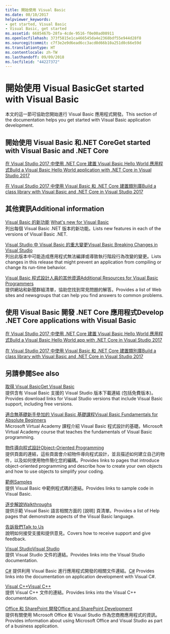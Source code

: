 ```yaml
---
title: 開始使用 Visual Basic
ms.date: 08/10/2017
helpviewer_keywords:
- get started, Visual Basic
- Visual Basic, get started
ms.assetid: 6685467b-28fa-4cde-9516-f0e00ad08911
ms.openlocfilehash: 373f5815e1ca466545da4e2368bdf55e944d28f8
ms.sourcegitcommit: c7f3e2e9d6ead6cc3acd0d66b10a251d0c66e59d
ms.translationtype: HT
ms.contentlocale: zh-TW
ms.lasthandoff: 09/09/2018
ms.locfileid: "44227372"
---
```

# <a name="get-started-with-visual-basic"></a><span data-ttu-id="9aa8b-102">開始使用 Visual Basic</span><span class="sxs-lookup"><span data-stu-id="9aa8b-102">Get started with Visual Basic</span></span>
<span data-ttu-id="9aa8b-103">本文的這一節可協助您開始進行 Visual Basic 應用程式開發。</span><span class="sxs-lookup"><span data-stu-id="9aa8b-103">This section of the documentation helps you get started with Visual Basic application development.</span></span>  
  
## <a name="get-started-with-visual-basic-and-net-core"></a><span data-ttu-id="9aa8b-104">開始使用 Visual Basic 和.NET Core</span><span class="sxs-lookup"><span data-stu-id="9aa8b-104">Get started with Visual Basic and .NET Core</span></span>

[<span data-ttu-id="9aa8b-105">在 Visual Studio 2017 中使用 .NET Core 建置 Visual Basic Hello World 應用程式</span><span class="sxs-lookup"><span data-stu-id="9aa8b-105">Build a Visual Basic Hello World application with .NET Core in Visual Studio 2017</span></span>](../../core/tutorials/vb-with-visual-studio.md)

[<span data-ttu-id="9aa8b-106">在 Visual Studio 2017 中使用 Visual Basic 和 .NET Core 建置類別庫</span><span class="sxs-lookup"><span data-stu-id="9aa8b-106">Build a class library with Visual Basic and .NET Core in Visual Studio 2017</span></span>](../../core/tutorials/vb-library-with-visual-studio.md)  

## <a name="additional-information"></a><span data-ttu-id="9aa8b-107">其他資訊</span><span class="sxs-lookup"><span data-stu-id="9aa8b-107">Additional information</span></span>

<span data-ttu-id="9aa8b-108">[Visual Basic 的新功能](whats-new.md) </span><span class="sxs-lookup"><span data-stu-id="9aa8b-108">[What's new for Visual Basic](whats-new.md) </span></span>  
<span data-ttu-id="9aa8b-109">列出每個 Visual Basic .NET 版本的新功能。</span><span class="sxs-lookup"><span data-stu-id="9aa8b-109">Lists new features in each of the versions of Visual Basic .NET.</span></span>

[<span data-ttu-id="9aa8b-110">Visual Studio 中 Visual Basic 的重大變更</span><span class="sxs-lookup"><span data-stu-id="9aa8b-110">Visual Basic Breaking Changes in Visual Studio</span></span>](breaking-changes-in-visual-studio.md)  
<span data-ttu-id="9aa8b-111">列出此版本中可能造成應用程式無法編譯或導致執行階段行為改變的變更。</span><span class="sxs-lookup"><span data-stu-id="9aa8b-111">Lists changes in this release that might prevent an application from compiling or change its run-time behavior.</span></span>  
  
[<span data-ttu-id="9aa8b-112">Visual Basic 程式設計人員的其他資源</span><span class="sxs-lookup"><span data-stu-id="9aa8b-112">Additional Resources for Visual Basic Programmers</span></span>](additional-resources.md)  
<span data-ttu-id="9aa8b-113">提供網站和新聞群組清單，協助您找到常見問題的解答。</span><span class="sxs-lookup"><span data-stu-id="9aa8b-113">Provides a list of Web sites and newsgroups that can help you find answers to common problems.</span></span>  

## <a name="develop-net-core-applications-with-visual-basic"></a><span data-ttu-id="9aa8b-114">使用 Visual Basic 開發 .NET Core 應用程式</span><span class="sxs-lookup"><span data-stu-id="9aa8b-114">Develop .NET Core applications with Visual Basic</span></span>

[<span data-ttu-id="9aa8b-115">在 Visual Studio 2017 中使用 .NET Core 建置 Visual Basic Hello World 應用程式</span><span class="sxs-lookup"><span data-stu-id="9aa8b-115">Build a Visual Basic Hello World app with .NET Core in Visual Studio 2017</span></span>](../../core/tutorials/vb-with-visual-studio.md) 

[<span data-ttu-id="9aa8b-116">在 Visual Studio 2017 中使用 Visual Basic 和 .NET Core 建置類別庫</span><span class="sxs-lookup"><span data-stu-id="9aa8b-116">Build a class library with Visual Basic and .NET Core in Visual Studio 2017</span></span>](../../core/tutorials/vb-library-with-visual-studio.md) 

## <a name="see-also"></a><span data-ttu-id="9aa8b-117">另請參閱</span><span class="sxs-lookup"><span data-stu-id="9aa8b-117">See also</span></span>
 [<span data-ttu-id="9aa8b-118">取得 Visual Basic</span><span class="sxs-lookup"><span data-stu-id="9aa8b-118">Get Visual Basic</span></span>](https://aka.ms/vsdownload?utm_source=mscom&utm_campaign=msdocs)  
 <span data-ttu-id="9aa8b-119">提供含有 Visual Basic 支援的 Visual Studio 版本下載連結 (包括免費版本)。</span><span class="sxs-lookup"><span data-stu-id="9aa8b-119">Provides download links for Visual Studio versions that include Visual Basic support, including free versions.</span></span>  

 [<span data-ttu-id="9aa8b-120">適合無基礎新手參加的 Visual Basic 基礎課程</span><span class="sxs-lookup"><span data-stu-id="9aa8b-120">Visual Basic Fundamentals for Absolute Beginners</span></span>](https://mva.microsoft.com/en-US/training-courses/visual-basic-fundamentals-for-absolute-beginners-16507)  
 <span data-ttu-id="9aa8b-121">Microsoft Virtual Academy 課程介紹 Visual Basic 程式設計的基礎。</span><span class="sxs-lookup"><span data-stu-id="9aa8b-121">Microsoft Virtual Academy course that teaches the fundamentals of Visual Basic programming.</span></span>

 [<span data-ttu-id="9aa8b-122">物件導向程式設計</span><span class="sxs-lookup"><span data-stu-id="9aa8b-122">Object-Oriented Programming</span></span>](../programming-guide/concepts/object-oriented-programming.md)  
 <span data-ttu-id="9aa8b-123">提供頁面的連結，這些頁面會介紹物件導向程式設計，並且描述如何建立自己的物件，以及如何使用物件簡化您的編碼。</span><span class="sxs-lookup"><span data-stu-id="9aa8b-123">Provides links to pages that introduce object-oriented programming and describe how to create your own objects and how to use objects to simplify your coding.</span></span>  
  
 [<span data-ttu-id="9aa8b-124">範例</span><span class="sxs-lookup"><span data-stu-id="9aa8b-124">Samples</span></span>](../../visual-basic/sample-applications.md)  
 <span data-ttu-id="9aa8b-125">提供 Visual Basic 中範例程式碼的連結。</span><span class="sxs-lookup"><span data-stu-id="9aa8b-125">Provides links to sample code in Visual Basic.</span></span>  
  
 [<span data-ttu-id="9aa8b-126">逐步解說</span><span class="sxs-lookup"><span data-stu-id="9aa8b-126">Walkthroughs</span></span>](../../visual-basic/walkthroughs.md)  
 <span data-ttu-id="9aa8b-127">提供示範 Visual Basic 語言相關方面的 [說明] 頁清單。</span><span class="sxs-lookup"><span data-stu-id="9aa8b-127">Provides a list of Help pages that demonstrate aspects of the Visual Basic language.</span></span>  
  
 [<span data-ttu-id="9aa8b-128">告訴我們</span><span class="sxs-lookup"><span data-stu-id="9aa8b-128">Talk to Us</span></span>](/visualstudio/ide/talk-to-us)  
 <span data-ttu-id="9aa8b-129">說明如何接受支援和提供意見。</span><span class="sxs-lookup"><span data-stu-id="9aa8b-129">Covers how to receive support and give feedback.</span></span>  
  
 [<span data-ttu-id="9aa8b-130">Visual Studio</span><span class="sxs-lookup"><span data-stu-id="9aa8b-130">Visual Studio</span></span>](/visualstudio/)  
 <span data-ttu-id="9aa8b-131">提供 Visual Studio 文件的連結。</span><span class="sxs-lookup"><span data-stu-id="9aa8b-131">Provides links into the Visual Studio documentation.</span></span>  
  
 <span data-ttu-id="9aa8b-132">[C#](../../csharp/index.md) 提供利用 Visual Basic 進行應用程式開發的相關文件連結。</span><span class="sxs-lookup"><span data-stu-id="9aa8b-132">[C#](../../csharp/index.md) Provides links into the documentation on application development with Visual C#.</span></span>  
  
 [<span data-ttu-id="9aa8b-133">Visual C++</span><span class="sxs-lookup"><span data-stu-id="9aa8b-133">Visual C++</span></span>](/cpp/)  
 <span data-ttu-id="9aa8b-134">提供 Visual C++ 文件的連結。</span><span class="sxs-lookup"><span data-stu-id="9aa8b-134">Provides links into the Visual C++ documentation.</span></span>  
  
 [<span data-ttu-id="9aa8b-135">Office 和 SharePoint 開發</span><span class="sxs-lookup"><span data-stu-id="9aa8b-135">Office and SharePoint Development</span></span>](/visualstudio/vsto/office-and-sharepoint-development-in-visual-studio)  
 <span data-ttu-id="9aa8b-136">提供有關使用 Microsoft Office 和 Visual Studio 作為您商務應用程式的資訊。</span><span class="sxs-lookup"><span data-stu-id="9aa8b-136">Provides information about using Microsoft Office and Visual Studio as part of a business application.</span></span>

